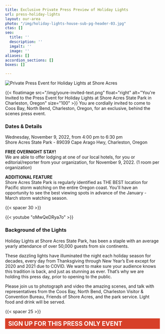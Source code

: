 ```yaml
---
title: Exclusive Private Press Preview of Holiday Lights
url: press-holiday-lights
layout: our-area
photo: "/img/holiday-lights-house-sub-pg-header-03.jpg"
ctas: []
seo:
  title: ''
  description: ''
  imgalt: ''
  image: ''
aliases: []
accordion_sections: []
boxes: []

---
```

![Private Press Event for Holiday Lights at Shore Acres](/img/hero-holiday-lights-header.jpg)

{{< floatimage src="/img/youre-invited-text.png" float="right" alt="You're Invited to the Press Event for Holiday Lights at Shore Acres State Park in Charleston, Oregon" size="100" >}}
You are cordially invited to come to Coos Bay, North Bend, Charleston, Oregon, for an exclusive, behind the scenes press event.

### Dates & Details

Wednesday, November 9, 2022, from 4:00 pm to 6:30 pm  
Shore Acres State Park - 89039 Cape Arago Hwy, Charleston, Oregon

**FREE OVERNIGHT STAY!**  
We are able to offer lodging at one of our local hotels, for you or editorial/reporter from your organization, for November 9, 2022. (1 room per organization)

**ADDITIONAL FEATURE**  
Shore Acres State Park is regularly identified as THE BEST location for Pacific storm watching on the entire Oregon coast. You'll have an opportunity to see the best viewing spots in advance of the January - March storm watching season.

{{< spacer 30 >}}

{{< youtube "oMwQeDRya7o" >}}

### Background of the Lights

Holiday Lights at Shore Acres State Park, has been a staple with an average yearly attendance of over 50,000 guests from six continents.

These dazzling lights have illuminated the night each holiday season for decades, every day from Thanksgiving through New Year’s Eve except for 2020 and 2021 due to COVID. We want to make sure your audience knows this tradition is back, and just as stunning as ever. That’s why we are holding this press day, prior to opening to the public.

Please join us to photograph and video the amazing scenes, and talk with representatives from the Coos Bay, North Bend, Charleston Visitor & Convention Bureau, Friends of Shore Acres, and the park service. Light food and drink will be served.

{{< spacer 25 >}} <div style="background-color:#d74029; color:#ffffff; font-size: 1.4em; font-weight:bold;padding:5px 5px 5px 10px"> SIGN UP FOR THIS PRESS ONLY EVENT</div>

<script type="text/javascript" src="https://form.jotform.com/jsform/222785805493163"></script>